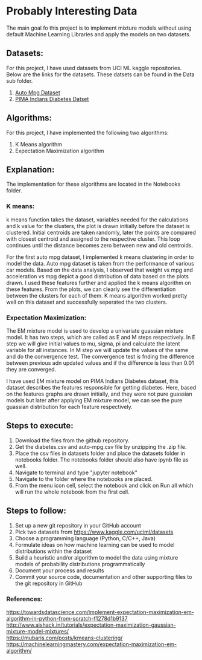 # Probably Interesting Data

The main goal fo this project is to implement mixture models without using default Machine Learning Libraries and apply the models on two datasets.

## Datasets:
For this project, I have used datasets from UCI ML kaggle repositories. Below are the links for the datasets. These datsets can be found in the Data sub folder.

1. [Auto Mpg Dataset](https://www.kaggle.com/uciml/autompg-dataset)
2. [PIMA Indians Diabetes Datset](https://www.kaggle.com/uciml/pima-indians-diabetes-database)

## Algorithms:
For this project, I have implemented the following two algorithms:

1. K Means algorithm
2. Expectation Maximization algorithm

## Explanation:
The implementation for these algorithms are located in the Notebooks folder.

### K means:
k means function takes the dataset, variables needed for the calculations and k value for the clusters, the plot is drawn initially before the dataset is clustered. Initial centroids are taken randomly, later the points are compared with closest centroid and assigned to the respective cluster. This loop continues until the distance becomes zero between new and old centroids.

For the first auto mpg dataset, I implemented k means clustering in order to model the data. Auto mpg dataset is taken from the performance of various car models. Based on the data analysis, I observed that weight vs mpg and acceleration vs mpg depict a good distribution of data based on the plots drawn. I used these features further and applied the k means algorithm on these features. From the plots, we can clearly see the differentiation between the clusters for each of them. K means algorithm worked pretty well on this dataset and successfully seperated the two clusters.

### Expectation Maximization:
The EM mixture model is used to develop a univariate guassian mixture model. It has two steps, which are called as E and M steps respectively. In E step we will give initial values to mu, sigma, pi and calculate the latent variable for all instances. In M step we will update the values of the same and do the convergence test. The convergence test is fnding the difference between previous adn updated values and if the difference is less than 0.01 they are converged.

I have used EM mixture model on PIMA Indians Diabetes dataset, this dataset describes the features responsible for getting diabetes. Here, based on the features graphs are drawn initially, and they were not pure guassian models but later after applying EM mixture model, we can see the pure guassian distribution for each feature respectively.

## Steps to execute:
1. Download the files from the github repository.
2. Get the diabetes.csv and auto-mpg.csv file by unzipping the .zip file.
3. Place the csv files in datasets folder and place the datasets folder in notebooks folder. The notebooks folder should also have ipynb file as well.
4. Navigate to terminal and type "jupyter notebook"
5. Navigate to the folder where the notebooks are placed.
6. From the menu icon cell, select the notebook and click on Run all which will run the whole notebook from the first cell.

## Steps to follow:
1. Set up a new git repository in your GitHub account
2. Pick two datasets from https://www.kaggle.com/uciml/datasets
3. Choose a programming language (Python, C/C++, Java)
4. Formulate ideas on how machine learning can be used to model distributions within the dataset
5. Build a heuristic and/or algorithm to model the data using mixture models of probability distributions programmatically
6. Document your process and results
7. Commit your source code, documentation and other supporting files to the git repository in GitHub

### References:
https://towardsdatascience.com/implement-expectation-maximization-em-algorithm-in-python-from-scratch-f1278d1b9137 </br>
http://www.aishack.in/tutorials/expectation-maximization-gaussian-mixture-model-mixtures/ </br>
https://mubaris.com/posts/kmeans-clustering/ </br>
https://machinelearningmastery.com/expectation-maximization-em-algorithm/ </br>

